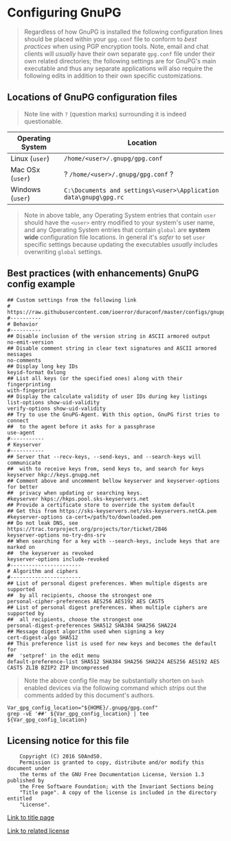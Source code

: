 # Configuring GnuPG

> Regardless of how GnuPG is installed the following configuration lines should
> be placed within your `gpg.conf` file to conform to *best practices* when
> using PGP encryption tools. Note, email and chat clients will *usually* have
> their own separate `gpg.conf` file under their own related directories; the
> following settings are for GnuPG's main executable and thus any separate
> applications will also require the following edits in addition to their own
> specific customizations.

## Locations of GnuPG configuration files

> Note line with `?` (question marks) surrounding it is indeed questionable.

 Operating System | Location
------------------|-------------
 Linux (`user`)   | `/home/<user>/.gnupg/gpg.conf`
 Mac OSx (`user`) | ? `/home/<user>/.gnupg/gpg.conf` ?
 Windows (`user`) | `C:\Documents and settings\<user>\Application data\gnupg\gpg.rc`

> Note in above table, any Operating System entries that contain `user` should
> have the `<user>` entry modified to your system's user name, and any Operating
> System entries that contain `global` are **system wide** configuration file
> locations. In general it's *safer* to set `user` specific settings because
> updating the executables *usually* includes overwriting `global` settings.

## Best practices (with enhancements) GnuPG config example

```
## Custom settings from the following link
# https://raw.githubusercontent.com/ioerror/duraconf/master/configs/gnupg/gpg.conf
#----------
# Behavior
#----------
## Disable inclusion of the version string in ASCII armored output
no-emit-version
## Disable comment string in clear text signatures and ASCII armored messages
no-comments
## Display long key IDs
keyid-format 0xlong
## List all keys (or the specified ones) along with their fingerprinting
with-fingerprint
## Display the calculate validity of user IDs during key listings
list-options show-uid-validity
verify-options show-uid-validity
## Try to use the GnuPG-Agent. With this option, GnuPG first tries to connect
##  to the agent before it asks for a passphrase
use-agent
#-----------
# Keyserver
#-----------
## Server that --recv-keys, --send-keys, and --search-keys will communicate
##  with to receive keys from, send keys to, and search for keys
keyserver hkp://keys.gnupg.net
## Comment above and uncomment bellow keyserver and keyserver-options for better
##  privacy when updating or searching keys.
#keyserver hkps://hkps.pool.sks-keyservers.net
## Provide a certificate store to override the system default
## Get this from https://sks-keyservers.net/sks-keyservers.netCA.pem
#keyserver-options ca-cert=/path/to/downloaded.pem
## Do not leak DNS, see https://trac.torproject.org/projects/tor/ticket/2846
keyserver-options no-try-dns-srv
## When searching for a key with --search-keys, include keys that are marked on
##  the keyserver as revoked
keyserver-options include-revoked
#-----------------------
# Algorithm and ciphers
#-----------------------
## List of personal digest preferences. When multiple digests are supported
##  by all recipients, choose the strongest one
personal-cipher-preferences AES256 AES192 AES CAST5
## List of personal digest preferences. When multiple ciphers are supported by
##  all recipients, choose the strongest one
personal-digest-preferences SHA512 SHA384 SHA256 SHA224
## Message digest algorithm used when signing a key
cert-digest-algo SHA512
## This preference list is used for new keys and becomes the default for
##  'setpref' in the edit menu
default-preference-list SHA512 SHA384 SHA256 SHA224 AES256 AES192 AES CAST5 ZLIB BZIP2 ZIP Uncompressed
```

> Note the above config file may be substantially shorten on `bash` enabled
> devices via the following command which *strips* out the comments added by
> this document's authors.

```
Var_gpg_config_location="${HOME}/.gnupg/gpg.conf"
grep -vE '##' ${Var_gpg_config_location} | tee ${Var_gpg_config_location}
```

## Licensing notice for this file

```
    Copyright (C) 2016 S0AndS0.
    Permission is granted to copy, distribute and/or modify this document under
    the terms of the GNU Free Documentation License, Version 1.3 published by
    the Free Software Foundation; with the Invariant Sections being
    "Title page". A copy of the license is included in the directory entitled
    "License".
```

[Link to title page](Contributing_Financially.md)

[Link to related license](../Licenses/GNU_FDLv1.3_Documentation.md)
